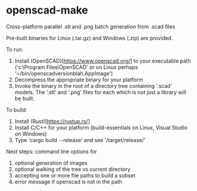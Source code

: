 # openscad-make
Cross-platform parallel .stl and .png batch generation from .scad files

Pre-built binaries for Linux (.tar.gz) and Windows (.zip) are provided.

To run:
1. Install (OpenSCAD)[https://www.openscad.org/] to your executable path ('c:\Program Files\OpenSCAD' or on Linux perhaps '~/bin/openscadversionblah.AppImage')
1. Decompress the appropriate binary for your platform
1. Invoke the binary in the root of a directory tree containing '.scad' models. The '.stl' and '.png' files for each which is not just a library will be built.  


To build:

1. Install (Rust)[https://rustup.rs/]
1. Install C/C++ for your platform (build-essentials on Linux, Visual Studio on Windows)
1. Type 'cargo build --release' and see '/target/release/'

Next steps: command line options for
1. optional generation of images
1. optional walking of the tree vs current directory
1. accepting one or more file paths to build a subset
1. error message if openscad is not in the path
